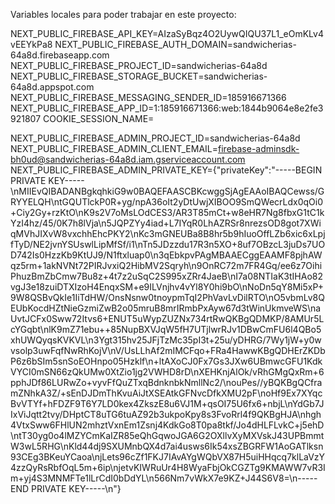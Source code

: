 Variables locales para poder trabajar en este proyecto:

NEXT_PUBLIC_FIREBASE_API_KEY=AIzaSyBqz4O2UywQIQU37L1_eOmKLv4vEEYkPa8
NEXT_PUBLIC_FIREBASE_AUTH_DOMAIN=sandwicherias-64a8d.firebaseapp.com
NEXT_PUBLIC_FIREBASE_PROJECT_ID=sandwicherias-64a8d
NEXT_PUBLIC_FIREBASE_STORAGE_BUCKET=sandwicherias-64a8d.appspot.com
NEXT_PUBLIC_FIREBASE_MESSAGING_SENDER_ID=185916671366
NEXT_PUBLIC_FIREBASE_APP_ID=1:185916671366:web:1844b9064e8e2fe3921807
COOKIE_SESSION_NAME=

NEXT_PUBLIC_FIREBASE_ADMIN_PROJECT_ID=sandwicherias-64a8d
NEXT_PUBLIC_FIREBASE_ADMIN_CLIENT_EMAIL=firebase-adminsdk-bh0ud@sandwicherias-64a8d.iam.gserviceaccount.com
NEXT_PUBLIC_FIREBASE_ADMIN_PRIVATE_KEY={"privateKey":"-----BEGIN PRIVATE KEY-----\nMIIEvQIBADANBgkqhkiG9w0BAQEFAASCBKcwggSjAgEAAoIBAQCewss/GRYYELQH\ntGQUTlckP0R+yg/npA36oIt2yDtUwjXIBOO9SmQWecrLdx0qOi0+Ciy2Gy+rzKtO\nK9s2V7oMsLOdCES3/AR3T85mCt+w8eHR7Ng8fbxG1tC1kYzI4hz/45/0K7h8lVja\n5JQPZYy4iad+L7IYqR0LhAZRSr8nrezsOD8got7XWiqMVhJIXvW8vxchhEhcPKY2\nKc3mGNEUBa8B8hr5b9hIuoOffLZb6xic6xLpjfTyD/NE2jvnYSUswlLipMfSf/i1\nTn5JDzzdu17R3n5XO+8uf7OBzcL3juDs7UOD742Is0HzzKb9KtUJ9/N1ftxluap0\n3qEbkpvPAgMBAAECggEAAMF8pjhAWqz5rm+1akNVNt72PIRJvxiQ2HibMV2Sqryh\n9OnRC72m7FR4Gq/ee6z7OihiPhuzBmZbCmw7Bu8z+4t7z2uSqC2S995xZRr4JaeB\nI7a08NTIaK3tIHAo82vgJ3e18zuiDTXIzoH4EnqxSM+e9ILVnjhv4vYl8Y0hi9bO\nNoDn5qY8Mi5xP+9W8QSBvQkIe1IiTdHW/OnsNsnw0tnoypmTqI2PhVavLvDilRTO\nO5vbmLv8QEUbKocdHZtNieGzmiZwB2o05mruB8mrIRmbPxAyw67d3tWinUkmveWS\naUvtJCFx0Sww72Itvs6+ENUT5uWypZUZNx734rtRwQKBgQDMKP/8AMUr5LcYGqbt\nlK9mZ71ebu++85NupBXVJqW5fH7UTjlwrRJv1DBwCmFU6l4QBo5xhUWQyqsKVKVL\n3Ygt315hv25JFjTzMc35pI3t+25u/yDHRG/7Wy1jW+y0wvsolp3uwFqfNwRhKojV\nV/UsLLhAf2mIMCFqo+FRa4HawwKBgQDHErZKDbP6z6bSIm5snSoEOHnpo05Hzklf\n+ltAXoCJ0Fx7Gs3JXw6UBmwcGFU1KdkVYCI0mSN66zQkUMw0XtZio1jg2VWHD8rD\nXEHKnjAlOk/vRhGMgQxRm+6pphJDf86LURwZo+vyvFfQuZTxqBdnknbkNmllNc2/\nouPes//yBQKBgQCframZNhkA3Z/+sEnDJDmThKvuAiJtXSEAtkGFNvcDfkXMU2pF\noHf9Ex7XYqcBvVTYf+hFDZF9T6Y7LD0kex4ZkszE8u6VJ1M+qsOI75U6fx6+nbjL\nYdGb7JIxViJqtt2tvy/DHptCT8uTG6tuAZ92b3ukpoKpy8s3FvoRrl4f9QKBgHJA\nhgh4VtxSww6FHlUN2mhztVxnEm1Zsnj4KdkGo8T0pa8tkf/Jo4dHLFLvkC+j5ehD\ntT30yg0o4lMZYCmKaIZR85eQhGqwoJGA6G2OXllvXyMXVskJ43UPBmmtW3wL5RHG\nKld44dj9SXUMnbQX4d7ai4usws6Ik54xsZBGRFW1AoGATlksn93CEg3BKeuYCaoa\njLets96cZf1FKJ7IAvAYgWQbVX87H5uiHHqcq7klLaVzY4zzQyRsRbfOqL5m+6ip\njetvKIWRuUr4H8WyaFbjOkCGZTg9KMAWW7vR3Im+yj4S3MNMFTe1lLrCdI0bDdYL\n566Nm7vWkX7e9KZ+J44S6V8=\n-----END PRIVATE KEY-----\n"}
